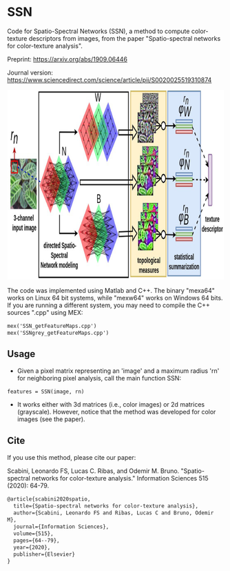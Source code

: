 # SSN
Code for Spatio-Spectral Networks (SSN), a method to compute color-texture descriptors from images, from the paper "Spatio-spectral networks for color-texture analysis".

Preprint: https://arxiv.org/abs/1909.06446

Journal version: https://www.sciencedirect.com/science/article/pii/S0020025519310874


<p align="center">
    <img src="ssn.jpg" height="440px">
</p>


The code was implemented using Matlab and C++. The binary "mexa64" works on Linux 64 bit systems, while "mexw64" works on Windows 64 bits. If you are running a different system, you may need to compile the C++ sources ".cpp" using MEX:
```
mex('SSN_getFeatureMaps.cpp')
mex('SSNgrey_getFeatureMaps.cpp')
```

## Usage

  * Given a pixel matrix representing an 'image' and a maximum radius 'rn' for neighboring pixel analysis, call the main function SSN:  
  ```
  features = SSN(image, rn)
 ```
  * It works either with 3d matrices (i.e., color images) or 2d matrices (grayscale). However, notice that the method was developed for color images (see the paper). 
## Cite

If you use this method, please cite our paper:

Scabini, Leonardo FS, Lucas C. Ribas, and Odemir M. Bruno. "Spatio-spectral networks for color-texture analysis." Information Sciences 515 (2020): 64-79.

```
@article{scabini2020spatio,
  title={Spatio-spectral networks for color-texture analysis},
  author={Scabini, Leonardo FS and Ribas, Lucas C and Bruno, Odemir M},
  journal={Information Sciences},
  volume={515},
  pages={64--79},
  year={2020},
  publisher={Elsevier}
}
```
